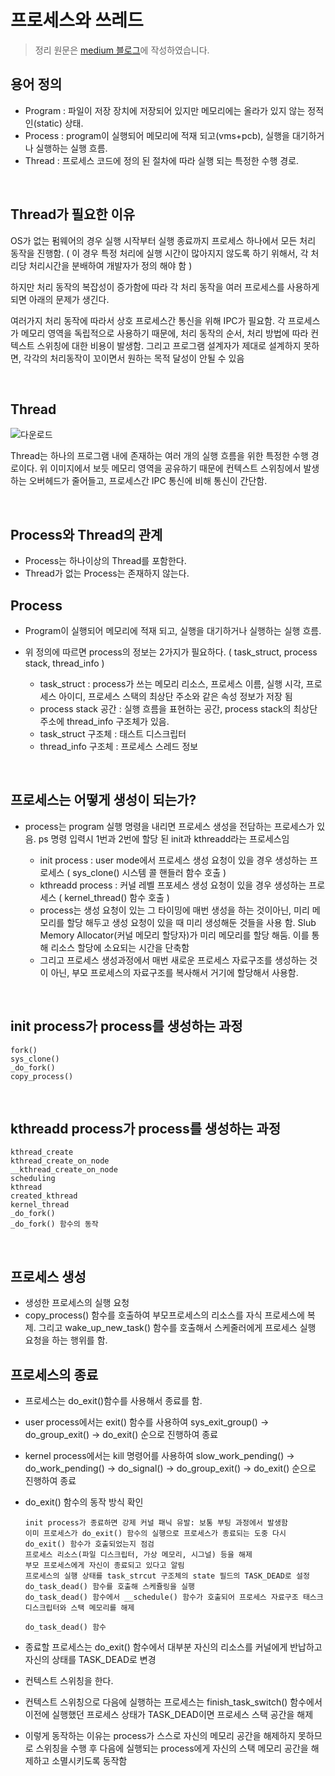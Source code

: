# 프로세스와 쓰레드

> 정리 원문은 [medium 블로그](https://medium.com/@tas.com/process-thread-%EC%83%9D%EC%84%B1%EA%B3%BC-%EC%A2%85%EB%A3%8C-ff31cdde2b40)에 작성하였습니다. 

## 용어 정의

- Program : 파일이 저장 장치에 저장되어 있지만 메모리에는 올라가 있지 않는 정적인(static) 상태.
- Process : program이 실행되어 메모리에 적재 되고(vms+pcb), 실행을 대기하거나 실행하는 실행 흐름.
- Thread : 프로세스 코드에 정의 된 절차에 따라 실행 되는 특정한 수행 경로.


<br/>


## Thread가 필요한 이유

OS가 없는 펌웨어의 경우 실행 시작부터 실행 종료까지 프로세스 하나에서 모든 처리 동작을 진행함. ( 이 경우 특정 처리에 실행 시간이 많아지지 않도록 하기 위해서, 각 처리당 처리시간을 분배하여 개발자가 정의 해야 함 )

하지만 처리 동작의 복잡성이 증가함에 따라 각 처리 동작을 여러 프로세스를 사용하게 되면 아래의 문제가 생긴다.

여러가지 처리 동작에 따라서 상호 프로세스간 통신을 위해 IPC가 필요함.
각 프로세스가 메모리 영역을 독립적으로 사용하기 때문에, 처리 동작의 순서, 처리 방법에 따라 컨텍스트 스위칭에 대한 비용이 발생함.
그리고 프로그램 설계자가 제대로 설계하지 못하면, 각각의 처리동작이 꼬이면서 원하는 목적 달성이 안될 수 있음

<br/>


## Thread

![다운로드](https://user-images.githubusercontent.com/91730236/198837901-1fa16052-7d5f-41f9-be7f-8cb1a8e57893.png)

Thread는 하나의 프로그램 내에 존재하는 여러 개의 실행 흐름을 위한 특정한 수행 경로이다. 위 이미지에서 보듯 메모리 영역을 공유하기 때문에 컨텍스트 스위칭에서 발생하는 오버헤드가 줄어들고, 프로세스간 IPC 통신에 비해 통신이 간단함.

<br/>

## Process와 Thread의 관계
- Process는 하나이상의 Thread를 포함한다.
- Thread가 없는 Process는 존재하지 않는다.



## Process
- Program이 실행되어 메모리에 적재 되고, 실행을 대기하거나 실행하는 실행 흐름.
- 위 정의에 따르면 process의 정보는 2가지가 필요하다. ( task_struct, process stack, thread_info )

  - task_struct : process가 쓰는 메모리 리소스, 프로세스 이름, 실행 시각, 프로세스 아이디, 프로세스 스택의 최상단 주소와 같은 속성 정보가 저장 됨
  - process stack 공간 : 실행 흐름을 표현하는 공간, process stack의 최상단 주소에 thread_info 구조체가 있음.
  - task_struct 구조체 : 태스트 디스크립터
  - thread_info 구조체 : 프로세스 스레드 정보


<br/>



## 프로세스는 어떻게 생성이 되는가?
- process는 program 실행 명령을 내리면 프로세스 생성을 전담하는 프로세스가 있음. ps 명령 입력시 1번과 2번에 할당 된 init과 kthreadd라는 프로세스임

  - init process : user mode에서 프로세스 생성 요청이 있을 경우 생성하는 프로세스 ( sys_clone() 시스템 콜 핸들러 함수 호출 )
  - kthreadd process : 커널 레벨 프포세스 생성 요청이 있을 경우 생성하는 프로세스 ( kernel_thread() 함수 호출 )
  - process는 생성 요청이 있는 그 타이밍에 매번 생성을 하는 것이아닌, 미리 메모리를 할당 해두고 생성 요청이 있을 때 미리 생성해둔 것들을 사용 함. Slub Memory Allocator(커널 메모리 할당자)가 미리 메모리를 할당 해둠. 이를 통해 리소스 할당에 소요되는 시간을 단축함
  - 그리고 프로세스 생성과정에서 매번 새로운 프로세스 자료구조를 생성하는 것이 아닌, 부모 프로세스의 자료구조를 복사해서 거기에 할당해서 사용함.



<br/>



## init process가 process를 생성하는 과정

    fork()
    sys_clone()
    _do_fork()
    copy_process()

<br/>


## kthreadd process가 process를 생성하는 과정

    kthread_create
    kthread_create_on_node
    __kthread_create_on_node
    scheduling
    kthread
    created_kthread
    kernel_thread
    _do_fork()
    _do_fork() 함수의 동작

<br/>

## 프로세스 생성
- 생성한 프로세스의 실행 요청
- copy_process() 함수를 호출하여 부모프로세스의 리소스를 자식 프로세스에 복제. 그리고 wake_up_new_task() 함수를 호출해서 스케줄러에게 프로세스 실행 요청을 하는 행위를 함.

## 프로세스의 종료

- 프로세스는 do_exit()함수를 사용해서 종료를 함.
- user process에서는 exit() 함수를 사용하여 sys_exit_group() -> do_group_exit() -> do_exit() 순으로 진행하여 종료
- kernel process에서는 kill 명령어를 사용하여 slow_work_pending() -> do_work_pending() -> do_signal() -> do_group_exit() -> do_exit() 순으로 진행하여 종료
- do_exit() 함수의 동작 방식 확인

      init process가 종료하면 강제 커널 패닉 유발: 보통 부팅 과정에서 발생함
      이미 프로세스가 do_exit() 함수의 실행으로 프로세스가 종료되는 도중 다시 do_exit() 함수가 호출되었는지 점검
      프로세스 리소스(파일 디스크립터, 가상 메모리, 시그널) 등을 해제
      부모 프로세스에게 자신이 종료되고 있다고 알림
      프로세스의 실행 상태를 task_strcut 구조체의 state 필드의 TASK_DEAD로 설정
      do_task_dead() 함수를 호출해 스케쥴링을 실행
      do_task_dead() 함수에서 __schedule() 함수가 호출되어 프로세스 자료구조 태스크 디스크립터와 스택 메모리를 해제

      do_task_dead() 함수

- 종료할 프로세스는 do_exit() 함수에서 대부분 자신의 리소스를 커널에게 반납하고 자신의 상태를 TASK_DEAD로 변경
- 컨텍스트 스위칭을 한다.
- 컨텍스트 스위칭으로 다음에 실행하는 프로세스는 finish_task_switch() 함수에서 이전에 실행했던 프로세스 상태가 TASK_DEAD이면 프로세스 스택 공간을 해제
- 이렇게 동작하는 이유는 process가 스스로 자신의 메모리 공간을 해제하지 못하므로 스위칭을 수행 후 다음에 실행되는 process에게 자신의 스택 메모리 공간을 해제하고 소멸시키도록 동작함
